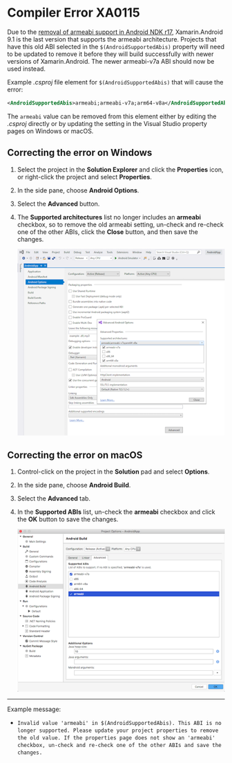 # Compiler Error XA0115

Due to the [removal of armeabi support in Android NDK r17][ndk-guide],
Xamarin.Android 9.1 is the last version that supports the armeabi architecture.
Projects that have this old ABI selected in the `$(AndroidSupportedAbis)`
property will need to be updated to remove it before they will build
successfully with newer versions of Xamarin.Android.  The newer armeabi-v7a ABI
should now be used instead.

Example *.csproj* file element for `$(AndroidSupportedAbis)` that will cause the
error:

```xml
<AndroidSupportedAbis>armeabi;armeabi-v7a;arm64-v8a</AndroidSupportedAbis>
```

The `armeabi` value can be removed from this element either by editing the
*.csproj* directly or by updating the setting in the Visual Studio property
pages on Windows or macOS.

## Correcting the error on Windows

 1. Select the project in the **Solution Explorer** and click the **Properties**
    icon, or right-click the project and select **Properties**.
 2. In the side pane, choose **Android Options**.
 3. Select the **Advanced** button.
 4. The **Supported architectures** list no longer includes an **armeabi**
    checkbox, so to remove the old armeabi setting, un-check and re-check one of
    the other ABIs, click the **Close** button, and then save the changes.

    ![Supported architectures list in the Visual Studio Advanced Android Options window](../../images/win-xa0115-remove-armeabi.png)

## Correcting the error on macOS

 1. Control-click on the project in the **Solution** pad and select **Options**.
 2. In the side pane, choose **Android Build**.
 3. Select the **Advanced** tab.
 4. In the **Supported ABIs** list, un-check the **armeabi** checkbox and click
    the **OK** button to save the changes.

    ![Supported ABIs list in the Visual Studio for Mac Android Build Advanced tab](../../images/mac-xa0115-remove-armeabi.png)

* * *

Example message:

  * `Invalid value 'armeabi' in $(AndroidSupportedAbis). This ABI is no longer supported. Please update your project properties to remove the old value. If the properties page does not show an 'armeabi' checkbox, un-check and re-check one of the other ABIs and save the changes.`

[ndk-guide]: https://developer.android.com/ndk/guides/abis
